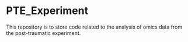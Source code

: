 # PTE_Experiment
This repository is to store code related to the analysis of omics data from the post-traumatic experiment.
